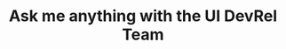 ---
title: Ask me anything with the UI DevRel Team
description: Join the Chrome UI DevRel Team to ask your questions about building modern web interfaces.
hosts:
  - bramus
  - jhey
  - una
primary_host:
  - una
event_date: 2022-08-04
event_time: 9AM PST
cal_link: "https://calendar.google.com/calendar/u/0/r/eventedit?&text=Ask+me+anything+with+the+UI+DevRel+Team&details=Join+the+Chrome+UI+DevRel+Team+to+ask+your+questions+about+building+modern+web+interfaces.&location=Twitter+Spaces&dates=20220804T160000Z%2F20220804T170000Z"
audio: tbd
tags: twitter-space
permalink: false
---